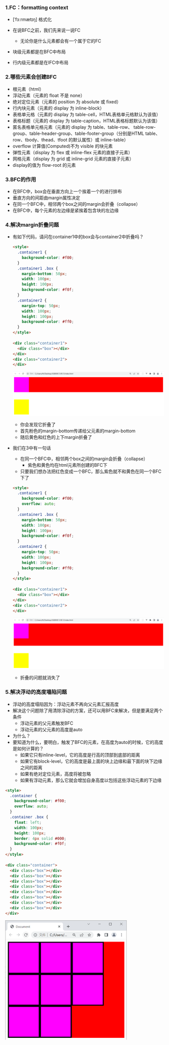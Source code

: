 ### 1.FC：formatting context

-  [ˈfɔːrmætɪŋ] 格式化

- 在说BFC之前，我们先来说一说FC
  - 无论你是什么元素都会有一个属于它的FC
- 块级元素都是在BFC中布局
- 行内级元素都是在IFC中布局

### 2.哪些元素会创建BFC

- 根元素（html）
- 浮动元素（元素的 float 不是 none）
- 绝对定位元素（元素的 position 为 absolute 或 fixed）
- 行内块元素（元素的 display 为 inline-block）
- 表格单元格（元素的 display 为 table-cell，HTML表格单元格默认为该值）
- 表格标题（元素的 display 为 table-caption，HTML表格标题默认为该值）
- 匿名表格单元格元素（元素的 display 为 table、table-row、 table-row-group、table-header-group、table-footer-group（分别是HTML table、 row、tbody、thead、tfoot 的默认属性）或 inline-table） 
- overflow 计算值(Computed)不为 visible 的块元素
- 弹性元素（display 为 flex 或 inline-flex 元素的直接子元素）
- 网格元素（display 为 grid 或 inline-grid 元素的直接子元素）
- display的值为 flow-root 的元素

### 3.BFC的作用

- 在BFC中，box会在垂直方向上一个挨着一个的进行排布
- 垂直方向的间距由margin属性决定
- 在同一个BFC中，相邻两个box之间的margin会折叠（collapse）
- 在BFC中，每个元素的左边缘是紧挨着包含块的左边缘

### 4.解决margin折叠问题

- 有如下代码，请问在container1中的box会与container2中折叠吗？

  ```html
  <style>
    .container1 {
      background-color: #f00;
    }
    .container1 .box {
      margin-bottom: 50px;
      width: 100px;
      height: 100px;
      background-color: #f0f;
    }
    .container2 {
      margin-top: 50px;
      width: 100px;
      height: 100px;
      background-color: #ff0;
    }
  </style>
  
  <div class="container1">
    <div class="box"></div>
  </div>
  <div class="container2">
  </div>
  ```

  ![image-20220426195057464](images/image-20220426195057464.png)

  - 你会发现它折叠了
  - 首先粉色的margin-bottom传递给父元素的margin-bottom
  - 随后黄色和红色的上下margin折叠了

- 我们在3中有一句话

  - 在同一个BFC中，相邻两个box之间的margin会折叠（collapse）
    - 紫色和黄色均在html元素所创建的BFC下
  - 只要我们想办法把红色变成一个BFC，那么紫色就不和黄色在同一个BFC下了

  ```html
  <style>
    .container1 {
      background-color: #f00;
      overflow: auto;
    }
    .container1 .box {
      margin-bottom: 50px;
      width: 100px;
      height: 100px;
      background-color: #f0f;
    }
    .container2 {
      margin-top: 50px;
      width: 100px;
      height: 100px;
      background-color: #ff0;
    }
  </style>
  
  <div class="container1">
    <div class="box"></div>
  </div>
  <div class="container2">
  </div>
  ```

  ![image-20220426195433321](images/image-20220426195433321.png)

  - 折叠的问题就消失了

### 5.解决浮动的高度塌陷问题

- 浮动的高度塌陷因为：浮动元素不再向父元素汇报高度
- 解决这个问题除了用清除浮动的方案，还可以用BFC来解决，但是要满足两个条件
  - 浮动元素的父元素触发BFC
  - 浮动元素的父元素的高度是auto
- 为什么？
- 要知道为什么，要明白，触发了BFC的元素，在高度为auto的时候，它的高度是如何计算的？
  - 如果它只有inline-level，它的高度是行高的顶部到底部的距离
  - 如果它有block-level，它的高度是最上面的块上边缘和最下面的块下边缘之间的距离
  - 如果有绝对定位元素，高度将被忽略
  - 如果有浮动元素，那么它就会增加自身高度以包括这些浮动元素的下边缘

```html
<style>
  .container {
    background-color: #f00;
    overflow: auto;
  }
  .container .box {
    float: left;
    width: 100px;
    height: 100px;
    border: 4px solid #000;
    background-color: #f0f;
  }
</style>

<div class="container">
  <div class="box"></div>
  <div class="box"></div>
  <div class="box"></div>
  <div class="box"></div>
  <div class="box"></div>
  <div class="box"></div>
  <div class="box"></div>
  <div class="box"></div>
</div>
```

<img src="images/image-20220426201235295.png" alt="image-20220426201235295" style="zoom: 50%;" />

